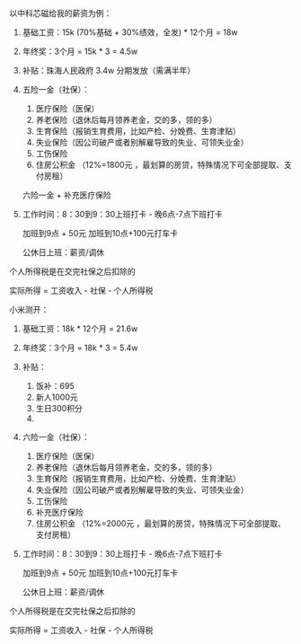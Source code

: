 以中科芯磁给我的薪资为例：

1. 基础工资：15k (70%基础 + 30%绩效，全发) * 12个月 = 18w

2. 年终奖：3个月 = 15k * 3 = 4.5w

3. 补贴：珠海人民政府 3.4w 分期发放（需满半年）

4. 五险一金（社保）：

   1. 医疗保险（医保）
   2. 养老保险（退休后每月领养老金，交的多，领的多）
   3. 生育保险（报销生育费用，比如产检、分娩费、生育津贴）
   4. 失业保险（因公司破产或者别解雇导致的失业、可领失业金）
   5. 工伤保险
   6. 住房公积金 （12%=1800元 ，最划算的房贷，特殊情况下可全部提取、支付房租）

   

   六险一金 + 补充医疗保险

5. 工作时间：8：30到9：30上班打卡 - 晚6点-7点下班打卡

   加班到9点 + 50元 加班到10点+100元打车卡

   公休日上班：薪资/调休

个人所得税是在交完社保之后扣除的

实际所得 = 工资收入 - 社保 - 个人所得税



小米测开：

1. 基础工资：18k * 12个月 = 21.6w

2. 年终奖：3个月 = 18k * 3 = 5.4w

3. 补贴：

   1. 饭补：695
   2. 新人1000元
   3. 生日300积分
   4. 

4. 六险一金（社保）：

   1. 医疗保险（医保）
   2. 养老保险（退休后每月领养老金，交的多，领的多）
   3. 生育保险（报销生育费用，比如产检、分娩费、生育津贴）
   4. 失业保险（因公司破产或者别解雇导致的失业、可领失业金）
   5. 工伤保险
   6. 补充医疗保险
   7. 住房公积金 （12%=2000元 ，最划算的房贷，特殊情况下可全部提取、支付房租）
       

5. 工作时间：8：30到9：30上班打卡 - 晚6点-7点下班打卡

   加班到9点 + 50元 加班到10点+100元打车卡

   公休日上班：薪资/调休

个人所得税是在交完社保之后扣除的

实际所得 = 工资收入 - 社保 - 个人所得税





